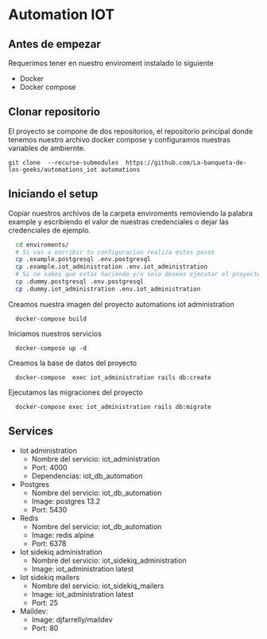 # Automation IOT
## Antes de empezar
Requerimos tener en nuestro enviroment instalado lo siguiente
* Docker
* Docker compose
## Clonar repositorio
El proyecto se compone de dos repositorios, el repositorio principal donde tenemos nuestro archivo docker compose y configuramos nuestras variables de ambiernte.

`git clone  --recurse-submodules  https://github.com/La-banqueta-de-los-geeks/automations_iot automations`

## Iniciando el setup
Copiar nuestros archivos de la carpeta enviroments removiendo la palabra example y escribiendo el valor de nuestras credenciales o dejar las credenciales de ejemplo.
``` bash
  cd enviroments/
  # Si vas a escribir tu configuracion realiza estos pasos
  cp .example.postgresql .env.postgresql 
  cp .example.iot_administration .env.iot_administration
  # Si no sabes que estas haciendo y/o solo deseas ejecutar el proyecto realiza estos pasos
  cp .dummy.postgresql .env.postgresql 
  cp .dummy.iot_administration .env.iot_administration
```
Creamos nuestra imagen del proyecto automations iot administration
```
  docker-compose build
```
Iniciamos nuestros servicios
```
  docker-compose up -d
```
Creamos la base de datos del proyecto
```
  docker-compose  exec iot_administration rails db:create
```
Ejecutamos las migraciones del proyecto
```
  docker-compose exec iot_administration rails db:migrate
```
## Services
* Iot administration
  * Nombre del servicio: iot_administration
  * Port: 4000
  * Dependencias: iot_db_automation
* Postgres
  * Nombre del servicio: iot_db_automation
  * Image: postgres 13.2 
  * Port: 5430
* Redis
  * Nombre del servicio: iot_db_automation
  * Image: redis alpine
  * Port: 6378
* Iot sidekiq administration
  * Nombre del servicio: iot_sidekiq_administration
  * Image: iot_administration latest
* Iot sidekiq mailers
  * Nombre del servicio: iot_sidekiq_mailers
  * Image: iot_administration latest
  * Port: 25
* Maildev:
  * Image: djfarrelly/maildev
  * Port: 80